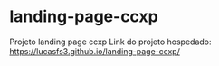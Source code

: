 # landing-page-ccxp
Projeto landing page ccxp
Link do projeto hospedado: https://lucasfs3.github.io/landing-page-ccxp/
